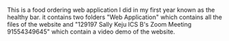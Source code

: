 This is a food ordering web application I did in my first year known as the healthy bar.
it contains two folders "Web Application" which contains all the files of the website and "129197 Sally Keju ICS B's Zoom Meeting 91554349645" which contain a video demo of the website.
